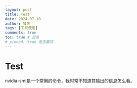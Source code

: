 ```yaml
---
layout: post
title: Test
date: 2024-07-10
author: 曾伟
tags: [工具使用]
comments: true
toc: true # 目录
# pinned: true 是否置顶
---
```


# Test
nvidia-smi是一个常用的命令，我时常不知道其输出的信息怎么看。
